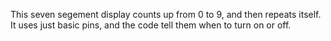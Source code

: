 This seven segement display counts up from 0 to 9, and then repeats itself. It uses just basic pins, and the code tell them when to turn on or off. 
